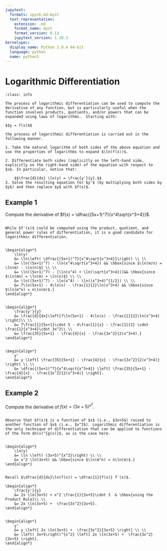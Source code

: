 ```yaml
---
jupytext:
  formats: ipynb,md:myst
  text_representation:
    extension: .md
    format_name: myst
    format_version: 0.13
    jupytext_version: 1.10.3
kernelspec:
  display_name: Python 3.9.4 64-bit
  language: python
  name: python3
---
```

# Logarithmic Differentiation

```{admonition} Compute Derivatives using Logarithmic Differentiation
:class: info

The process of logarithmic differentiation can be used to compute the derivative of any function, but is particularly useful when the function involves products, quotients, and/or powers that can be expanded using laws of logarithms.  Starting with:

$$y = f(x)$$

the process of logarithmic differentiation is carried out in the following manner.

1. Take the natural logarithm of both sides of the above equation and use the properties of logarithms to expand $\ln(f(x))$. 

2. Differentiate both sides (implicitly on the left-hand side, explicitly on the right-hand side) of the equation with respect to $x$. In particular, notice that:

    $$\frac{d}{dx} \ln(y) = \frac{y'}{y}.$$
3. Solve the resulting equation for $y'$ (by multiplying both sides by $y$) and then replace $y$ with $f(x)$.
```

## Example 1

Compute the derivative of $f(x) = \dfrac{(5x+1)^7}{x^4\sqrt{x^3+4}}$.

```{dropdown} **Step 1:** Observe that $f(x)$ involves products, quotients, and powers.

While $f'(x)$ could be computed using the product, quotient, and general power rules of differentiation, it is a good candidate for logarithmic differentiation.
```

```{dropdown} **Step 2:** Take the natural logarithm of both sides of $y=f(x)$ and expand $\ln(f(x))$ using laws of logarithms.

\begin{align*}
    \ln(y) 
    &= \ln\left( \dfrac{(5x+1)^7}{x^4\sqrt{x^3+4}}\right) \\ \\
    &= \ln((5x+1)^7) - \ln(x^4\sqrt{x^3+4}) && \hbox{since $\ln(m/n) = \ln(m) - \ln(n)$} \\ \\
    &= \ln((5x+1)^7) - [\ln(x^4) + \ln(\sqrt{x^3+4})]&& \hbox{since $\ln(mn) = \ln(m) + \ln(n)$} \\ \\
    &= \ln((5x+1)^7) - \ln(x^4) - \ln((x^3+4)^{1/2}) \\ \\
    &= 7\ln(5x+1) - 4\ln(x) - \frac{1}{2}\ln(x^3+4) && \hbox{since $\ln(m^n) = n\ln(m)$.}
\end{align*}
```

```{dropdown} **Step 3:** Differentiate both sides. Recall $\dfrac{d}{dx}\ln(f(x)) = \dfrac{1}{f(x)} f'(x)$.

\begin{align*}
    \frac{y'}{y} 
    &= \frac{d}{dx}\left[7\ln(5x+1) - 4\ln(x) - \frac{1}{2}\ln(x^3+4) \right]\\ \\
    &= 7\frac{1}{5x+1}\cdot 5 - 4\frac{1}{x} - \frac{1}{2} \cdot \frac{1}{x^3+4}\cdot 3x^2\\ \\
    &= \frac{35}{5x+1} - \frac{4}{x} - \frac{3x^2}{2(x^3+4).}
\end{align*}
```

```{dropdown} **Step 4:** Solve for $y'$ (by multiplying both sides by $y$) and replace $y$ with $f(x)$.

\begin{align*}
    y'
    &= y \left[ \frac{35}{5x+1} - \frac{4}{x} - \frac{3x^2}{2(x^3+4)} \right] \\ \\
    &= \dfrac{(5x+1)^7}{x^4\sqrt{x^3+4}} \left[ \frac{35}{5x+1} - \frac{4}{x} - \frac{3x^2}{2(x^3+4)} \right]. 
\end{align*}
```

## Example 2

Compute the derivative of $f(x) = \left(3x+5\right)^{x^2}$.

```{dropdown} **Step 1:** Recognize the form of $f(x)$.

Observe that $f(x)$ is a function of $x$ (i.e., $3x+5$) raised to another function of $x$ (i.e., $x^2$). Logarithmic differentiation is the only technique of differentiation that can be applied to functions of the form $h(x)^{g(x)}$, as is the case here.
```

```{dropdown} **Step 2:** Take the natural logarithm of both sides of $y=f(x)$ and expand $\ln(f(x))$ using laws of logarithms.

\begin{align*}
    \ln(y) 
    &= \ln \left( (3x+5)^{x^2}\right) \\ \\
    &= x^2 \ln(3x+5) && \hbox{since $\ln(m^n) = n\ln(m)$.}
\end{align*}
```

```{dropdown} **Step 3:** Differentiate both sides. 

Recall $\dfrac{d}{dx}\ln(f(x)) = \dfrac{1}{f(x)} f'(x)$.

\begin{align*}
    \frac{y'}{y} 
    &= 2x \ln(3x+5) + x^2 \frac{1}{3x+5}\cdot 3  & \hbox{using the Product Rule}\\ \\
    &= 2x \ln(3x+5) +  \frac{3x^2}{3x+5}.
\end{align*}
```

```{dropdown} **Step 4:** Solve for $y'$ (by multiplying both sides by $y$) and replace $y$ with $f(x)$.

\begin{align*}
    y'
    &= y \left[ 2x \ln(3x+5) +  \frac{3x^2}{3x+5} \right] \\ \\
    &= \left( 3x+5\right)^{x^2} \left[ 2x \ln(3x+5) +  \frac{3x^2}{3x+5} \right]. 
\end{align*}
```